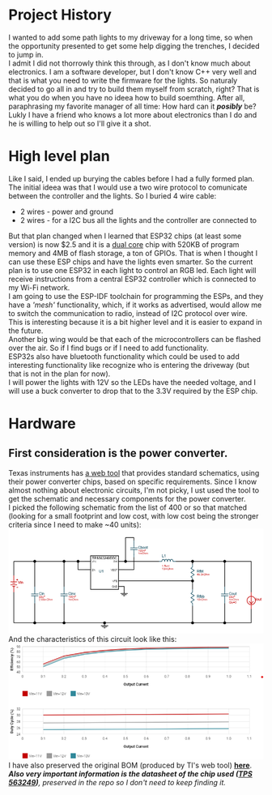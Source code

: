 # Project History
I wanted to add some path lights to my driveway for a long time, so when the opportunity presented to get some help digging the trenches, I decided to jump in.  
I admit I did not thorrowly think this through, as I don't know much about electronics.
I am a software developer, but I don't know C++ very well and that is what you need to write the firmware for the lights.
So naturaly decided to go all in and try to build them myself from scratch, right? That is what you do when you have no ideea how to build soemthing. After all, paraphrasing my favorite manager of all time: How hard can it ***posibly*** be?  
Lukly I have a friend who knows a lot more about electronics than I do and he is willing to help out so I'll give it a shot.

# High level plan
Like I said, I ended up burying the cables before I had a fully formed plan. The initial ideea was that I would use a two wire protocol to comunicate between the controller and the lights. So I buried 4 wire cable:  
* 2 wires - power and ground
* 2 wires - for a I2C bus all the lights and the controller are connected to  

But that plan changed when I learned that ESP32 chips (at least some version) is now $2.5 and it is a [dual core](https://www.espressif.com/sites/default/files/documentation/esp32-wroom-32e_esp32-wroom-32ue_datasheet_en.pdf) chip with 520KB of program memory and 4MB of flash storage, a ton of GPIOs. That is when I thought I can use these ESP chips and have the lights even smarter.
So the current plan is to use one ESP32 in each light to control an RGB led. Each light will receive instructions from a central ESP32 controller which is connected to my Wi-Fi network.  
I am going to use the ESP-IDF toolchain for programming the ESPs, and they have a *'mesh'* functionality, which, if it works as advertised, would allow me to switch the communication to radio, instead of I2C protocol over wire. This is interesting because it is a bit higher level and it is easier to expand in the future.  
Another big wing would be that each of the microcontrollers can be flashed over the air. So if I find bugs or if I need to add functionality.  
ESP32s also have bluetooth functionality which could be used to add interesting functionality like recognize who is entering the driveway (but that is not in the plan for now).  
I will power the lights with 12V so the LEDs have the needed voltage, and I will use a buck converter to drop that to the 3.3V required by the ESP chip.

# Hardware
## First consideration is the power converter.
Texas instruments has [a web tool](https://webench.ti.com/power-designer/switching-regulator) that provides standard schematics, using their power converter chips, based on specific requirements. Since I know almost nothing about electronic circuits, I'm not picky, I ust used the tool to get the schematic and necessary components for the power converter.  
I picked the following schematic from the list of 400 or so that matched (looking for a small footprint and low cost, with low cost being the stronger criteria since I need to make ~40 units):  
![Original Schematic](Images/PowerSchematic.png)  
And the characteristics of this circuit look like this:  
![Circuit Characteristics](Images/PowerCircuitCharacteristics.png)  
I have also preserved the original BOM (produced by TI's web tool) [**here**](Hardware/BOM_TPS563249DDC.csv).  
***Also very important information is the datasheet of the chip used ([TPS 563249](Hardware/DataSheet_TPS563249.pdf))**, preserved in the repo so I don't need to keep finding it.*
